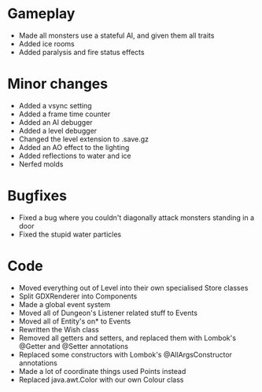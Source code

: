 # Gameplay
- Made all monsters use a stateful AI, and given them all traits
- Added ice rooms
- Added paralysis and fire status effects

# Minor changes
- Added a vsync setting
- Added a frame time counter
- Added an AI debugger
- Added a level debugger
- Changed the level extension to .save.gz
- Added an AO effect to the lighting
- Added reflections to water and ice
- Nerfed molds

# Bugfixes
- Fixed a bug where you couldn't diagonally attack monsters standing in a door
- Fixed the stupid water particles

# Code
- Moved everything out of Level into their own specialised Store classes
- Split GDXRenderer into Components
- Made a global event system
- Moved all of Dungeon's Listener related stuff to Events
- Moved all of Entity's on* to Events
- Rewritten the Wish class
- Removed all getters and setters, and replaced them with Lombok's @Getter and @Setter annotations
- Replaced some constructors with Lombok's @AllArgsConstructor annotations
- Made a lot of coordinate things used Points instead
- Replaced java.awt.Color with our own Colour class
